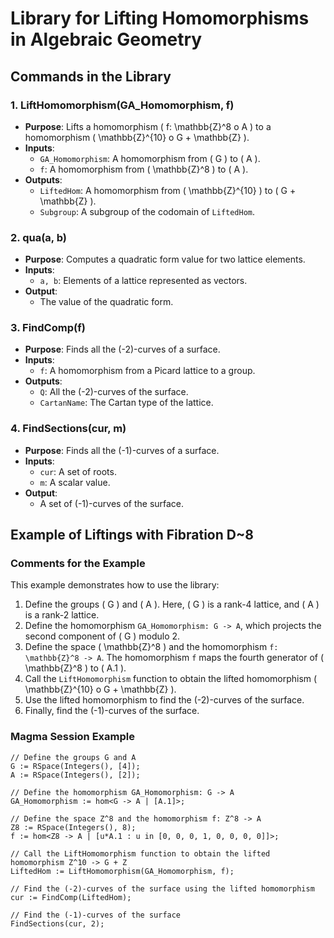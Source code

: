 # Library for Lifting Homomorphisms in Algebraic Geometry

## Commands in the Library

### 1. **LiftHomomorphism(GA_Homomorphism, f)**
- **Purpose**: Lifts a homomorphism \( f: \mathbb{Z}^8 	o A \) to a homomorphism \( \mathbb{Z}^{10} 	o G + \mathbb{Z} \).
- **Inputs**:
  - `GA_Homomorphism`: A homomorphism from \( G \) to \( A \).
  - `f`: A homomorphism from \( \mathbb{Z}^8 \) to \( A \).
- **Outputs**:
  - `LiftedHom`: A homomorphism from \( \mathbb{Z}^{10} \) to \( G + \mathbb{Z} \).
  - `Subgroup`: A subgroup of the codomain of `LiftedHom`.

### 2. **qua(a, b)**
- **Purpose**: Computes a quadratic form value for two lattice elements.
- **Inputs**:
  - `a, b`: Elements of a lattice represented as vectors.
- **Output**:
  - The value of the quadratic form.

### 3. **FindComp(f)**
- **Purpose**: Finds all the (-2)-curves of a surface.
- **Inputs**:
  - `f`: A homomorphism from a Picard lattice to a group.
- **Outputs**:
  - `Q`: All the (-2)-curves of the surface.
  - `CartanName`: The Cartan type of the lattice.

### 4. **FindSections(cur, m)**
- **Purpose**: Finds all the (-1)-curves of a surface.
- **Inputs**:
  - `cur`: A set of roots.
  - `m`: A scalar value.
- **Output**:
  - A set of (-1)-curves of the surface.

## Example of Liftings with Fibration D~8

### Comments for the Example
This example demonstrates how to use the library:
1. Define the groups \( G \) and \( A \). Here, \( G \) is a rank-4 lattice, and \( A \) is a rank-2 lattice.
2. Define the homomorphism `GA_Homomorphism: G -> A`, which projects the second component of \( G \) modulo 2.
3. Define the space \( \mathbb{Z}^8 \) and the homomorphism `f: \mathbb{Z}^8 -> A`. The homomorphism `f` maps the fourth generator of \( \mathbb{Z}^8 \) to \( A.1 \).
4. Call the `LiftHomomorphism` function to obtain the lifted homomorphism \( \mathbb{Z}^{10} 	o G + \mathbb{Z} \).
5. Use the lifted homomorphism to find the (-2)-curves of the surface.
6. Finally, find the (-1)-curves of the surface.

### Magma Session Example
```magma
// Define the groups G and A
G := RSpace(Integers(), [4]);
A := RSpace(Integers(), [2]);

// Define the homomorphism GA_Homomorphism: G -> A
GA_Homomorphism := hom<G -> A | [A.1]>;

// Define the space Z^8 and the homomorphism f: Z^8 -> A
Z8 := RSpace(Integers(), 8);
f := hom<Z8 -> A | [u*A.1 : u in [0, 0, 0, 1, 0, 0, 0, 0]]>;

// Call the LiftHomomorphism function to obtain the lifted homomorphism Z^10 -> G + Z
LiftedHom := LiftHomomorphism(GA_Homomorphism, f);

// Find the (-2)-curves of the surface using the lifted homomorphism
cur := FindComp(LiftedHom);

// Find the (-1)-curves of the surface
FindSections(cur, 2);
```
